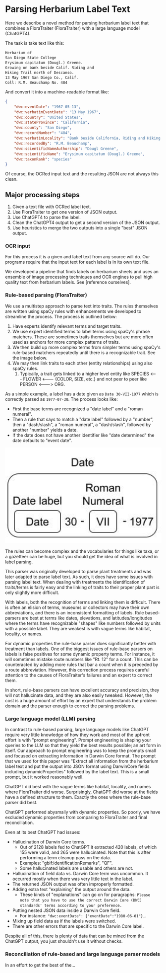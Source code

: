 # Parsing Herbarium Label Text

Here we describe a novel method for parsing herbarium label text that combines a FloraTraiter (FloraTraiter) with a large language model (ChatGPT4).

The task is take text like this:
```
Herbarium of
San Diego State College
Erysimum capitatum (Dougl.) Greene.
Growing on bank beside Calif. Riding and
Hiking Trail north of Descanso.
13 May 1967 San Diego Co., Calif.
Coll: R.M. Beauchamp No. 484
```
And convert it into a machine-readable format like:
```json
{
    "dwc:eventDate": "1967-05-13",
    "dwc:verbatimEventDate": "13 May 1967",
    "dwc:country": "United States",
    "dwc:stateProvince": "California",
    "dwc:county": "San Diego",
    "dwc:recordNumber": "484",
    "dwc:verbatimLocality": "Bank beside California, Riding and Hiking Trail north of Descanso",
    "dwc:recordedBy": "R.M. Beauchamp",
    "dwc:scientificNameAuthorship": "Dougl Greene",
    "dwc:scientificName": "Erysimum capitatum (Dougl.) Greene",
    "dwc:taxonRank": "species"
}
```
Of course, the OCRed input text and the resulting JSON are not always this clean.

## Major processing steps

1. Given a text file with OCRed label text.
2. Use FloraTraiter to get one version of JSON output.
3. Use ChatGPT4 to parse the label.
4. Clean the ChatGPT4 output to get a second version of the JSON output.
5. Use heuristics to merge the two outputs into a single "best" JSON output.

### OCR input

For this process it is a given and label text from any source will do. Our programs require that the input text for each label is in its own text file.

We developed a pipeline that finds labels on herbarium sheets and uses an ensemble of image processing techniques and OCR engines to pull high quality text from herbarium labels. See [reference ourselves].

### Rule-based parsing (FloraTraiter)

We use a multistep approach to parse text into traits. The rules themselves are written using spaCy rules with enhancements we developed to streamline the process. The process is outlined below:

1. Have experts identify relevant terms and target traits.
2. We use expert identified terms to label terms using spaCy's phrase matchers. These are sometimes traits themselves but are more often used as anchors for more complex patterns of traits.
3. We then build up more complex terms from simpler terms using spaCy's rule-based matchers repeatedly until there is a recognizable trait. See the image below.
4. We may then link traits to each other (entity relationships) using also spaCy rules.
   1. Typically, a trait gets linked to a higher level entity like SPECIES <--- FLOWER <--- {COLOR, SIZE, etc.} and not peer to peer like PERSON <---> ORG.

As a simple example, a label has a date given as `Date 30-VII-1977` which is correctly parsed as `1977-07-30`. The process looks like:

- First the base terms are recognized a "date label" and a "roman numeral".
- Then a rule that says to match a "date label" followed by a "number", then a "dash/slash", a "roman numeral", a "dash/slash", followed by another "number" yields a date.
- If the date does not have another identifier like "date determined" the date defaults to "event date".

[<img src="date_parsing.jpg" width="700" />](date_parsing.jpg)

The rules can become complex and the vocabularies for things like taxa, or a gazetteer can be huge, but you should get the idea of what is involved in label parsing.

This parser was originally developed to parse plant treatments and was later adapted to parse label text. As such, it does have some issues with parsing label text. When dealing with treatments the identification of traits/terms is fairly easy and the linking of traits to their proper plant part is only slightly more difficult.

With labels, both the recognition of terms and linking them is difficult. There is often an elision of terms, museums or collectors may have their own abbreviations, and there is an inconsistent formatting of labels. Rule based-parsers are best at terms like dates, elevations, and latitudes/longitudes where the terms have recognizable "shapes" like numbers followed by units with a possible label. They are weakest is with vague terms like habitat, locality, or names.

For dynamic properties the rule-base parser does significantly better with treatment than labels. One of the biggest issues of rule-base parsers on labels is false positives for some dynamic property terms. For instance, it will sometimes mistake route numbers like "Rt. 12" for a count. This can be counteracted by adding more rules that bar a count when it is preceded by a route abbreviation. However, this correction process requires careful attention to the causes of FloraTraiter's failures and an expert to correct them.

In short, rule-base parsers can have excellent accuracy and precision, they will not hallucinate data, and they are also easily tweaked. However, the cost is a huge amount of effort by an expert that understands the problem domain and the parser enough to correct the parsing problems.

### Large language model (LLM) parsing

In contrast to rule-based parsing, large language models like ChatGPT require very little knowledge of how they work and most of the upfront effort is with "prompt engineering". Prompt engineering is shaping your queries to the LLM so that they yield the best results possible; an art form in itself. Our approach to prompt engineering was to keep the prompts small and focused on extracting information in Darwin Core format. The prompt that we used for this paper was "Extract all information from the herbarium label text and put the output into JSON format using DarwinCore fields including dynamicProperties" followed by the label text. This is a small prompt, but it worked reasonably well.

ChatGPT did best with the vague terms like habitat, locality, and names where FloraTraiter did worse. Surprisingly, ChatGPT did worse at the fields have a defined structure to them. Exactly the ones where the rule-base parser did best.

ChatGPT performed abysmally with dynamic properties. So poorly, we have excluded dynamic properties from comparing to FloraTraiter and final reconciliation.

Even at its best ChatGPT had issues:

- Hallucination of Darwin Core terms.
  - Out of 2128 labels fed to ChatGPT it extracted 420 labels, of which 155 were valid, and 265 were hallucinated. Note that this is after performing a term cleanup pass on the data.
  - Examples: "gbif:identificationRemarks", "QF".
  - Some hallucinated labels are usable and others are not.
- Hallucination of field data vs. Darwin Core term was uncommon. It occurred mostly when there was very little text in the label.
- The returned JSON output was often improperly formatted.
- Adding extra text "explaining" the output around the data.
  - These kinds of "explanations" can go on for paragraphs: `Please note that you have to use the correct Darwin Core (DWC) standards' terms according to your preference.`
- Putting nested JSON data inside a Darwin Core field.
  - For instance: `"dwc:eventDate": {"eventDate":"1980-06-01"},`.
- Mixing up field data as if the labels were switched.
- There are other errors that are specific to the Darwin Core label.

Despite all of this, there is plenty of data that can be mined from the ChatGPT output, you just shouldn't use it without checks.

### Reconciliation of rule-based and large language parser models

In an effort to get the best of the...
